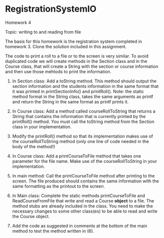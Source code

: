 # RegistrationSystemIO
Homework 4

Topic: writing to and reading from file

The basis for this homework is the registration system completed in homework 3. Clone the solution included in this  assignment. 

The code to print a roll to a file or to the screen is very similar. To avoid duplicated code we will create methods in the Section class and in the Course class, that will create a String with the section or course information and then use those mehtods to print the information.

1. In Section class: Add a toString method. This method should output the section information and the students information in the same format that it was printed in printSectionInfo() and printRoll(). 
Note: the static method format in the String class, takes the same arguments as printf and return the String in the same format as printf prints it. 

2. In Course class: Add a method called courseRollToString that returns a String that contains the information that is currently printed by the printRoll() method. You must call the toString method from the Section class in your implementation.

3. Modify the printRoll() method so that its implementation makes use of the courseRollToString method (only one line of code needed in the body of the method!)

4. In Course class: Add a printCourseToFile method that takes one parameter for the file name. Make use of the courseRollToString in your implementation.

5. In main method: Call the printCourseToFile method after printing to the screen. The file produced should contains the same information with the same formatting as the printout to the screen.  

6. In Main class: Complete the  static methods printCourseToFile and ReadCourseFromFile that write and read a Course **object** to a file. The method stubs are already included in the class. You need to make the necessary changes to some other class(es) to be able to read and write the Course object.

7. Add the code as suggested in comments at the bottom of the main method to test the method written in (6).
